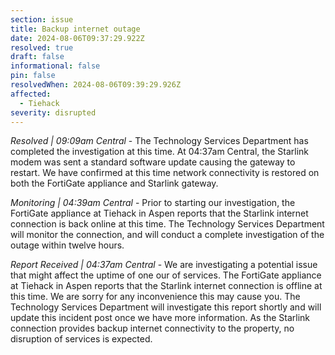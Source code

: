 ```yaml
---
section: issue
title: Backup internet outage
date: 2024-08-06T09:37:29.922Z
resolved: true
draft: false
informational: false
pin: false
resolvedWhen: 2024-08-06T09:39:29.926Z
affected:
  - Tiehack
severity: disrupted
---
```

*Resolved | 09:09am Central* - The Technology Services Department has completed the investigation at this time. At 04:37am Central, the Starlink modem was sent a standard software update causing the gateway to restart. We have confirmed at this time network connectivity is restored on both the FortiGate appliance and Starlink gateway.

*Monitoring | 04:39am Central* - Prior to starting our investigation, the FortiGate appliance at Tiehack in Aspen reports that the Starlink internet connection is back online at this time. The Technology Services Department will monitor the connection, and will conduct a complete investigation of the outage within twelve hours.

*Report Received | 04:37am Central* - We are investigating a potential issue that might affect the uptime of one our of services. The FortiGate appliance at Tiehack in Aspen reports that the Starlink internet connection is offline at this time. We are sorry for any inconvenience this may cause you. The Technology Services Department will investigate this report shortly and will update this incident post once we have more information. As the Starlink connection provides backup internet connectivity to the property, no disruption of services is expected.